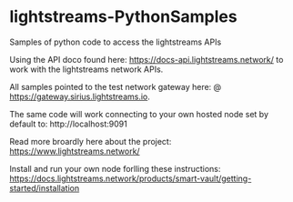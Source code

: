 # lightstreams-PythonSamples
 Samples of python code to access the lightstreams APIs

Using the API doco found here: https://docs-api.lightstreams.network/ to work with the lightstreams network APIs.

All samples pointed to the test network gateway here: @ https://gateway.sirius.lightstreams.io.

The same code will work connecting to your own hosted node set by default to: http://localhost:9091

Read more broardly here about the project: https://www.lightstreams.network/


Install and run your own node forlling these instructions: https://docs.lightstreams.network/products/smart-vault/getting-started/installation

